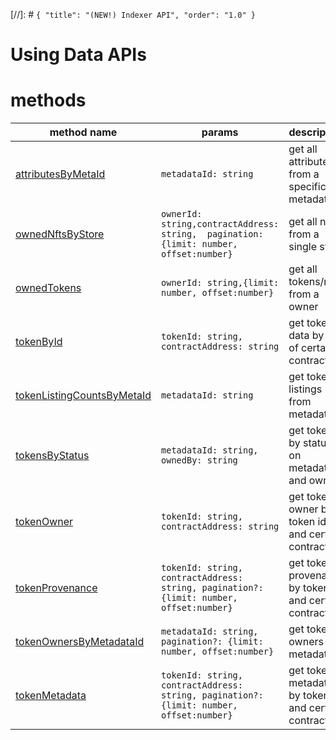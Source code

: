[//]: # `{ "title": "(NEW!) Indexer API", "order": "1.0" }`
# Using Data APIs

# methods

| method name | params | description |
|--|--|--|
| [attributesByMetaId](https://github.com/Mintbase/mintbase-js/tree/alpha/packages/data/src/api/attributesByMetaId/README.md) | `metadataId: string`  |get all attributes from a specific metadataId|
| [ownedNftsByStore](https://github.com/Mintbase/mintbase-js/tree/alpha/packages/data/src/api/ownedNftsByStore/README.md) | `ownerId: string,contractAddress: string,  pagination: {limit: number, offset:number}`  |get all nfts from a single store|
| [ownedTokens](https://github.com/Mintbase/mintbase-js/tree/alpha/packages/data/src/api/ownedTokens/README.md) | `ownerId: string,{limit: number, offset:number}` |get all tokens/nfts from a owner|
| [tokenById](https://github.com/Mintbase/mintbase-js/tree/alpha/packages/data/src/api/tokenById/README.md) | `tokenId: string, contractAddress: string` |get token data by id of certain contract|
| [tokenListingCountsByMetaId](https://github.com/Mintbase/mintbase-js/tree/alpha/packages/data/src/api/tokenListingCountsByMetaId/README.md) | `metadataId: string` | get token listings from metadata id |
| [tokensByStatus](https://github.com/Mintbase/mintbase-js/tree/alpha/packages/data/src/api/tokensByStatus/README.md) | `metadataId: string, ownedBy: string` |get token by status on metadataId, and owner|
| [tokenOwner](https://github.com/Mintbase/mintbase-js/tree/alpha/packages/data/src/api/tokenOwner/README.md) | `tokenId: string, contractAddress: string` |get token owner by token id and certain contract|
| [tokenProvenance](https://github.com/Mintbase/mintbase-js/tree/alpha/packages/data/src/api/tokenProvenance/README.md) | `tokenId: string, contractAddress: string, pagination?: {limit: number, offset:number}` |get token provenance by token id and certain contract|
| [tokenOwnersByMetadataId](https://github.com/Mintbase/mintbase-js/tree/alpha/packages/data/src/api/tokenOwnersByMetadataId/README.md) | `metadataId: string, pagination?: {limit: number, offset:number}` |get token owners by metadata id|
| [tokenMetadata](https://github.com/Mintbase/mintbase-js/tree/alpha/packages/data/src/api/tokenMetadata/README.md) | `tokenId: string, contractAddress: string, pagination?: {limit: number, offset:number}` |get token metadata by token id and certain contract|